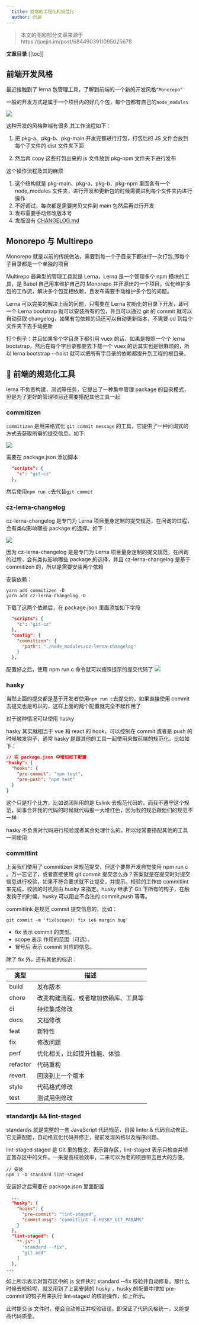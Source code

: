 ```yaml
---
  title: 前端的工程化和规范化
  author: 刘渊
---
```


> 本文的图和部分文章来源于https://juejin.im/post/6844903911095025678

**文章目录**
[[toc]]

## 前端开发风格

最近接触到了 lerna 包管理工具，了解到前端的一个新的开发风格`“Monorepo”`

一般的开发方式是属于一个项目内的好几个包，每个包都有自己的`node_modules`

![](https://txy-tc-ly-1256104767.cos.ap-guangzhou.myqcloud.com/uPic/截屏2020-09-26下午7.34.13.png)

这种开发的风格弊端有很多,其工作流程如下：

1. 把 pkg-a、pkg-b、pkg-main 开发完都进行打包，打包后的 JS 文件会放到每个子文件的 dist 文件夹下面

2. 然后再 copy 这些打包出来的 js 文件放到 pkg-npm 文件夹下进行发布



这个操作流程及其的麻烦

1. 这个结构就是 pkg-main、pkg-a、pkg-b、pkg-npm 里面各有一个 node_modules 文件夹，进行开发和更新包的时候需要进到每个文件夹内进行操作
2. 不好调试，每次都是需要拷贝文件到 main 包然后再进行开发
3. 发布需要手动修改版本号
4. 发版没有 [CHANGELOG.md](http://changelog.md/)



## Monorepo 与 Multirepo

Monorepo 就是以前的传统做法，需要到每一个子目录下都进行一次打包,即每个子目录都是一个单独的项目

Multirepo 最典型的管理工具就是 Lerna，Lerna 是一个管理多个 npm 模块的工具，是 Babel 自己用来维护自己的 Monorepo 并开源出的一个项目。优化维护多包的工作流，解决多个包互相依赖，且发布需要手动维护多个包的问题。


Lerna 可以完美的解决上面的问题，只需要在 Lerna 初始化的目录下开发，即可一个 Lerna bootstrap 就可以安装所有的包，并且可以通过 git 的 commit 就可以自动获取 changelog，如果有包依赖的话还可以自动更新版本，不需要 cd 到每个文件夹下去手动更新

打个例子：并且如果多个字目录下都引用 vuex 的话，如果是按照一个个 lerna bootstrap，然后在每个字目录都要去下载一个 vuex 的话其实也是很麻烦的，所以 lerna bootstrap --hoist 就可以把所有字目录的依赖都提升到工程的根目录，



## :hammer: 前端的规范化工具
lerna 不负责构建，测试等任务，它提出了一种集中管理 package 的目录模式，但是为了更好的管理项目还需要搭配其他工具一起

### commitizen
`commitizen` 是用来格式化 `git commit message` 的工具，它提供了一种问询式的方式去获取所需的提交信息。如下:

![](https://txy-tc-ly-1256104767.cos.ap-guangzhou.myqcloud.com/uPic/截屏2020-09-26下午7.19.04.png)

需要在 package.json 添加脚本

```json
  "scripts": {
    "c": "git-cz"
  },
```

然后使用`npm run c`去代替`git commit`

### cz-lerna-changelog

cz-lerna-changelog 是专门为 Lerna 项目量身定制的提交规范，在问询的过程，会有类似影响哪些 package 的选择。如下：

![](https://txy-tc-ly-1256104767.cos.ap-guangzhou.myqcloud.com/uPic/UeHzw7.jpg)

因为 cz-lerna-changelog 是是专门为 Lerna 项目量身定制的提交规范，在问询的过程，会有类似影响哪些 package 的选择，并且 cz-lerna-changelog 是基于 commitizen 的，所以是需要安装两个依赖

安装依赖：

```yarn
yarn add commitizen -D
yarn add cz-lerna-changelog -D 
```

下载了这两个依赖后，在 package.json 里面添加如下字段

```json
  "scripts": {
    "c": "git-cz"
  },
  "config": {
    "commitizen": {
      "path": "./node_modules/cz-lerna-changelog"
    }
  },
```
配置好之后，使用 npm run c 命令就可以按照提示的提交代码了
![](https://txy-tc-ly-1256104767.cos.ap-guangzhou.myqcloud.com/uPic/截屏2020-09-26下午7.13.13.png)



### hasky

当然上面的提交都是基于开发者使用`npm run c`去提交的，如果直接使用 commit 去提交也是可以的，这样上面的两个配置就完全不起作用了

对于这种情况可以使用 hasky



hasky 其实就相当于 vue 和 react 的 hook，可以控制在 commit 或者是 push 的时候触发钩子，通常 hasky 是跟其他的工具一起使用来做前端的规范化，比如如下：

```json
// 在 package.json 中增加如下配置
"husky": {
  "hooks": {
    "pre-commit": "npm test",
    "pre-push": "npm test"
  }
}
```

这个只是打个比方，比如说团队用的是 Eslink 去规范代码的，而我不遵守这个规范，同事合并我的代码的时候就代码报一大堆红色，因为我的规范跟他们的规范不一样

hasky 不负责对代码进行校验或者其余处理什么的，所以经常要搭配其他的工具一同使用

### commitlint

上面我们使用了 commitizen 来规范提交，但这个要靠开发自觉使用 npm run c 。万一忘记了，或者直接使用 git commit 提交怎么办？答案就是在提交时对提交信息进行校验，如果不符合要求就不让提交，并提示。校验的工作由 commitlint 来完成，校验的时机则由 husky 来指定。husky 继承了 Git 下所有的钩子，在触发钩子的时候，husky 可以阻止不合法的 commit,push 等等。

commitlink 是规范 commit 提交信息的，比如：

```git
git commit -m 'fix(scope): fix ie6 margin bug'
```

- fix 表示 commit 的类型。
- scope 表示 作用的范围（可选）。
- 冒号后 表示 commit 对应的信息。

除了 fix 外，还有其他的标识：

| 类型     | 描述                                 |
| -------- | ------------------------------------ |
| build    | 发布版本                             |
| chore    | 改变构建流程、或者增加依赖库、工具等 |
| ci       | 持续集成修改                         |
| docs     | 文档修改                             |
| feat     | 新特性                               |
| fix      | 修改问题                             |
| perf     | 优化相关，比如提升性能、体验         |
| refactor | 代码重构                             |
| revert   | 回滚到上一个版本                     |
| style    | 代码格式修改                         |
| test     | 测试用例修改                         |



### standardjs && lint-staged

standardjs 就是完整的一套 JavaScript 代码规范，自带 linter & 代码自动修正。它无需配置，自动格式化代码并修正，提前发现风格以及程序问题。

lint-staged staged 是 Git 里的概念，表示暂存区，lint-staged 表示只检查并矫正暂存区中的文件。一来提高校验效率，二来可以为老的项目带去巨大的方便。

```npm
// 安装
npm i -D standard lint-staged
```

安装好之后需要在 package.json 里面配置

```json
  ...
  "husky": {
    "hooks": {
      "pre-commit": "lint-staged",
      "commit-msg": "commitlint -E HUSKY_GIT_PARAMS"
    }
  },
  "lint-staged": {
    "*.js": [
      "standard --fix",
      "git add"
    ]
  },
...
```

如上所示表示对暂存区中的 js 文件执行 standard --fix 校验并自动修复。那什么时候去校验呢，就又用到了上面安装的 husky ，husky 的配置中增加'pre-commit'的钩子用来执行 lint-staged 的校验操作，如上所示。

此时提交 js 文件时，便会自动修正并校验错误。即保证了代码风格统一，又能提高代码质量。